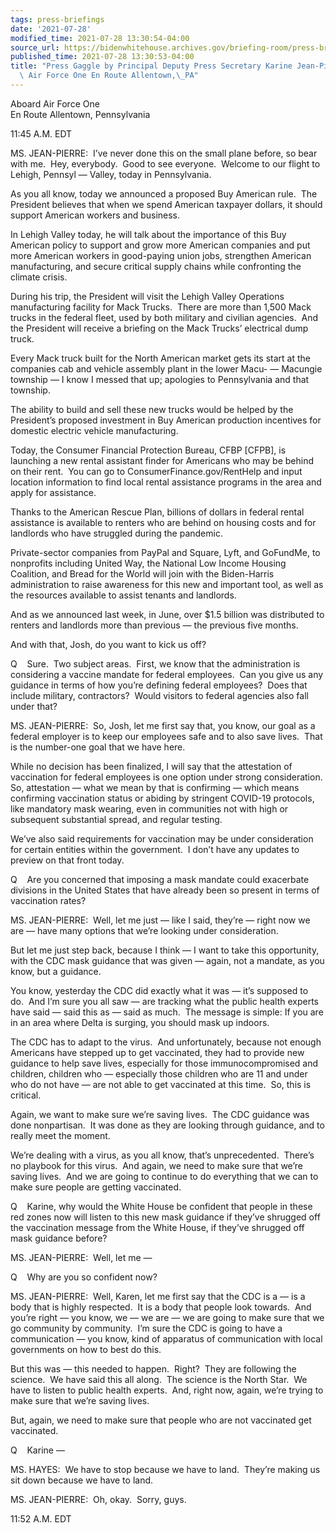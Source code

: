 ```yaml
---
tags: press-briefings
date: '2021-07-28'
modified_time: 2021-07-28 13:30:54-04:00
source_url: https://bidenwhitehouse.archives.gov/briefing-room/press-briefings/2021/07/28/press-gaggle-by-principal-deputy-press-secretary-karine-jean-pierre-aboard-air-force-one-en-route-allentown-pa/
published_time: 2021-07-28 13:30:53-04:00
title: "Press Gaggle by Principal Deputy Press Secretary Karine Jean-Pierre Aboard\
  \ Air Force One En Route Allentown,\_PA"
---
```

 
Aboard Air Force One  
En Route Allentown, Pennsylvania

11:45 A.M. EDT

MS. JEAN-PIERRE:  I’ve never done this on the small plane before, so
bear with me.  Hey, everybody.  Good to see everyone.  Welcome to our
flight to Lehigh, Pennsyl — Valley, today in Pennsylvania.

As you all know, today we announced a proposed Buy American rule.  The
President believes that when we spend American taxpayer dollars, it
should support American workers and business.

In Lehigh Valley today, he will talk about the importance of this Buy
American policy to support and grow more American companies and put more
American workers in good-paying union jobs, strengthen American
manufacturing, and secure critical supply chains while confronting the
climate crisis. 

During his trip, the President will visit the Lehigh Valley Operations
manufacturing facility for Mack Trucks.  There are more than 1,500 Mack
trucks in the federal fleet, used by both military and civilian
agencies.  And the President will receive a briefing on the Mack Trucks’
electrical dump truck.

Every Mack truck built for the North American market gets its start at
the companies cab and vehicle assembly plant in the lower Macu- —
Macungie township — I know I messed that up; apologies to Pennsylvania
and that township. 

The ability to build and sell these new trucks would be helped by the
President’s proposed investment in Buy American production incentives
for domestic electric vehicle manufacturing.

Today, the Consumer Financial Protection Bureau, CFBP \[CFPB\], is
launching a new rental assistant finder for Americans who may be behind
on their rent.  You can go to ConsumerFinance.gov/RentHelp and input
location information to find local rental assistance programs in the
area and apply for assistance.

Thanks to the American Rescue Plan, billions of dollars in federal
rental assistance is available to renters who are behind on housing
costs and for landlords who have struggled during the pandemic.

Private-sector companies from PayPal and Square, Lyft, and GoFundMe, to
nonprofits including United Way, the National Low Income Housing
Coalition, and Bread for the World will join with the Biden-Harris
administration to raise awareness for this new and important tool, as
well as the resources available to assist tenants and landlords.

And as we announced last week, in June, over $1.5 billion was
distributed to renters and landlords more than previous — the previous
five months.

And with that, Josh, do you want to kick us off?

Q    Sure.  Two subject areas.  First, we know that the administration
is considering a vaccine mandate for federal employees.  Can you give us
any guidance in terms of how you’re defining federal employees?  Does
that include military, contractors?  Would visitors to federal agencies
also fall under that?

MS. JEAN-PIERRE:  So, Josh, let me first say that, you know, our goal as
a federal employer is to keep our employees safe and to also save
lives.  That is the number-one goal that we have here.

While no decision has been finalized, I will say that the attestation of
vaccination for federal employees is one option under strong
consideration.  So, attestation — what we mean by that is confirming —
which means confirming vaccination status or abiding by stringent
COVID-19 protocols, like mandatory mask wearing, even in communities not
with high or subsequent substantial spread, and regular testing.

We’ve also said requirements for vaccination may be under consideration
for certain entities within the government.  I don’t have any updates to
preview on that front today.

Q    Are you concerned that imposing a mask mandate could exacerbate
divisions in the United States that have already been so present in
terms of vaccination rates?

MS. JEAN-PIERRE:  Well, let me just — like I said, they’re — right now
we are — have many options that we’re looking under consideration.

But let me just step back, because I think — I want to take this
opportunity, with the CDC mask guidance that was given — again, not a
mandate, as you know, but a guidance. 

You know, yesterday the CDC did exactly what it was — it’s supposed to
do.  And I’m sure you all saw — are tracking what the public health
experts have said — said this as — said as much.  The message is simple:
If you are in an area where Delta is surging, you should mask up
indoors. 

The CDC has to adapt to the virus.  And unfortunately, because not
enough Americans have stepped up to get vaccinated, they had to provide
new guidance to help save lives, especially for those immunocompromised
and children, children who — especially those children who are 11 and
under who do not have — are not able to get vaccinated at this time. 
So, this is critical.

Again, we want to make sure we’re saving lives.  The CDC guidance was
done nonpartisan.  It was done as they are looking through guidance, and
to really meet the moment. 

We’re dealing with a virus, as you all know, that’s unprecedented. 
There’s no playbook for this virus.  And again, we need to make sure
that we’re saving lives.  And we are going to continue to do everything
that we can to make sure people are getting vaccinated.

Q    Karine, why would the White House be confident that people in these
red zones now will listen to this new mask guidance if they’ve shrugged
off the vaccination message from the White House, if they’ve shrugged
off mask guidance before?

MS. JEAN-PIERRE:  Well, let me —

Q    Why are you so confident now? 

MS. JEAN-PIERRE:  Well, Karen, let me first say that the CDC is a — is a
body that is highly respected.  It is a body that people look towards. 
And you’re right — you know, we — we are — we are going to make sure
that we go community by community.  I’m sure the CDC is going to have a
communication — you know, kind of apparatus of communication with local
governments on how to best do this. 

But this was — this needed to happen.  Right?  They are following the
science.  We have said this all along.  The science is the North Star. 
We have to listen to public health experts.  And, right now, again,
we’re trying to make sure that we’re saving lives.

But, again, we need to make sure that people who are not vaccinated get
vaccinated. 

Q    Karine —

MS. HAYES:  We have to stop because we have to land.  They’re making us
sit down because we have to land.

MS. JEAN-PIERRE:  Oh, okay.  Sorry, guys.

11:52 A.M. EDT
